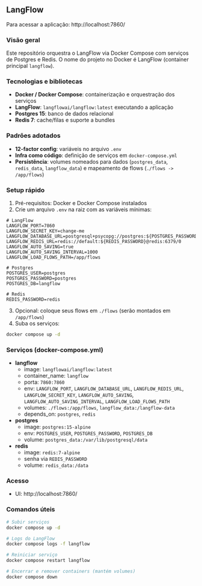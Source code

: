 ## LangFlow

Para acessar a aplicação: http://localhost:7860/

### Visão geral

Este repositório orquestra o LangFlow via Docker Compose com serviços de Postgres e Redis. O nome do projeto no Docker é LangFlow (container principal `langflow`).

### Tecnologias e bibliotecas

- **Docker / Docker Compose**: containerização e orquestração dos serviços
- **LangFlow**: `langflowai/langflow:latest` executando a aplicação
- **Postgres 15**: banco de dados relacional
- **Redis 7**: cache/filas e suporte a bundles

### Padrões adotados

- **12-factor config**: variáveis no arquivo `.env`
- **Infra como código**: definição de serviços em `docker-compose.yml`
- **Persistência**: volumes nomeados para dados (`postgres_data`, `redis_data`, `langflow_data`) e mapeamento de flows (`./flows -> /app/flows`)

### Setup rápido

1. Pré-requisitos: Docker e Docker Compose instalados
2. Crie um arquivo `.env` na raiz com as variáveis mínimas:

```env
# LangFlow
LANGFLOW_PORT=7860
LANGFLOW_SECRET_KEY=change-me
LANGFLOW_DATABASE_URL=postgresql+psycopg://postgres:${POSTGRES_PASSWORD}@postgres:5432/${POSTGRES_DB}
LANGFLOW_REDIS_URL=redis://default:${REDIS_PASSWORD}@redis:6379/0
LANGFLOW_AUTO_SAVING=true
LANGFLOW_AUTO_SAVING_INTERVAL=1000
LANGFLOW_LOAD_FLOWS_PATH=/app/flows

# Postgres
POSTGRES_USER=postgres
POSTGRES_PASSWORD=postgres
POSTGRES_DB=langflow

# Redis
REDIS_PASSWORD=redis
```

3. Opcional: coloque seus flows em `./flows` (serão montados em `/app/flows`)
4. Suba os serviços:

```bash
docker compose up -d
```

### Serviços (docker-compose.yml)

- **langflow**
  - image: `langflowai/langflow:latest`
  - container_name: `langflow`
  - porta: `7860:7860`
  - env: `LANGFLOW_PORT`, `LANGFLOW_DATABASE_URL`, `LANGFLOW_REDIS_URL`, `LANGFLOW_SECRET_KEY`, `LANGFLOW_AUTO_SAVING`, `LANGFLOW_AUTO_SAVING_INTERVAL`, `LANGFLOW_LOAD_FLOWS_PATH`
  - volumes: `./flows:/app/flows`, `langflow_data:/langflow-data`
  - depends_on: `postgres`, `redis`
- **postgres**
  - image: `postgres:15-alpine`
  - env: `POSTGRES_USER`, `POSTGRES_PASSWORD`, `POSTGRES_DB`
  - volume: `postgres_data:/var/lib/postgresql/data`
- **redis**
  - image: `redis:7-alpine`
  - senha via `REDIS_PASSWORD`
  - volume: `redis_data:/data`

### Acesso

- UI: http://localhost:7860/

### Comandos úteis

```bash
# Subir serviços
docker compose up -d

# Logs do LangFlow
docker compose logs -f langflow

# Reiniciar serviço
docker compose restart langflow

# Encerrar e remover containers (mantém volumes)
docker compose down
```
